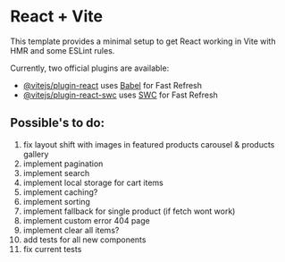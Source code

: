 # React + Vite

This template provides a minimal setup to get React working in Vite with HMR and some ESLint rules.

Currently, two official plugins are available:

- [@vitejs/plugin-react](https://github.com/vitejs/vite-plugin-react/blob/main/packages/plugin-react/README.md) uses [Babel](https://babeljs.io/) for Fast Refresh
- [@vitejs/plugin-react-swc](https://github.com/vitejs/vite-plugin-react-swc) uses [SWC](https://swc.rs/) for Fast Refresh

## Possible's to do:

1. fix layout shift with images in featured products carousel & products gallery
2. implement pagination
3. implement search
4. implement local storage for cart items
5. implement caching?
6. implement sorting
7. implement fallback for single product (if fetch wont work)
8. implement custom error 404 page
9. implement clear all items?
10. add tests for all new components
11. fix current tests

